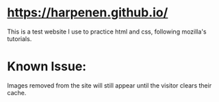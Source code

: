 
# https://harpenen.github.io/

This is a test website I use to practice html and css, following mozilla's tutorials.

# Known Issue:

Images removed from the site will still appear until the visitor clears their cache.
